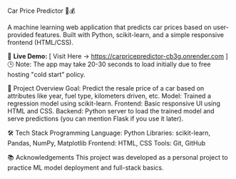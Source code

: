 Car Price Predictor 🚗💰

A machine learning web application that predicts car prices based on user-provided features.
Built with Python, scikit-learn, and a simple responsive frontend (HTML/CSS).

🔗 **Live Demo:** [ Visit Here -> https://carpricepredictor-cb3g.onrender.com ]
🕒 Note: The app may take 20-30 seconds to load initially due to free hosting "cold start" policy.


📌 Project Overview
Goal: Predict the resale price of a car based on attributes like year, fuel type, kilometers driven, etc.
Model: Trained a regression model using scikit-learn.
Frontend: Basic responsive UI using HTML and CSS.
Backend: Python server to load the trained model and serve predictions (you can mention Flask if you use it later).

🛠️ Tech Stack
Programming Language: Python
Libraries: scikit-learn, Pandas, NumPy, Matplotlib
Frontend: HTML, CSS
Tools: Git, GitHub

📚 Acknowledgements
This project was developed as a personal project to practice ML model deployment and full-stack basics.

